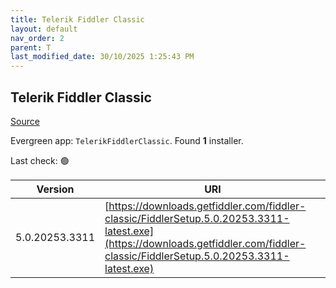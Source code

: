 ```yaml
---
title: Telerik Fiddler Classic
layout: default
nav_order: 2
parent: T
last_modified_date: 30/10/2025 1:25:43 PM
---
```


## Telerik Fiddler Classic

[Source](https://www.telerik.com/fiddler/fiddler-classic)

Evergreen app: `TelerikFiddlerClassic`. Found **1** installer.

Last check: 🟢

| Version        | URI                                                                                                                                                                                |
| -------------- | ---------------------------------------------------------------------------------------------------------------------------------------------------------------------------------- |
| 5.0.20253.3311 | [https://downloads.getfiddler.com/fiddler-classic/FiddlerSetup.5.0.20253.3311-latest.exe](https://downloads.getfiddler.com/fiddler-classic/FiddlerSetup.5.0.20253.3311-latest.exe) |
